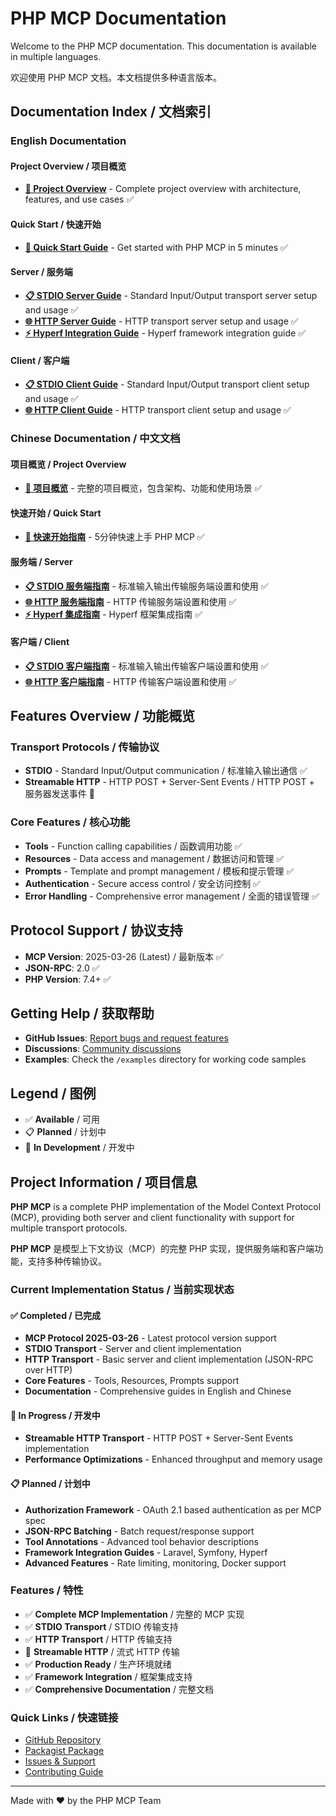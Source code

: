 # PHP MCP Documentation

Welcome to the PHP MCP documentation. This documentation is available in multiple languages.

欢迎使用 PHP MCP 文档。本文档提供多种语言版本。

## Documentation Index / 文档索引

### English Documentation

#### Project Overview / 项目概览
- [**📖 Project Overview**](./en/overview.md) - Complete project overview with architecture, features, and use cases ✅

#### Quick Start / 快速开始
- [**🚀 Quick Start Guide**](./en/quick-start.md) - Get started with PHP MCP in 5 minutes ✅

#### Server / 服务端
- [**📋 STDIO Server Guide**](./en/server/stdio-server.md) - Standard Input/Output transport server setup and usage ✅
- [**🌐 HTTP Server Guide**](./en/server/http-server.md) - HTTP transport server setup and usage ✅
- [**⚡ Hyperf Integration Guide**](./en/server/hyperf-integration.md) - Hyperf framework integration guide ✅

#### Client / 客户端
- [**📋 STDIO Client Guide**](./en/client/stdio-client.md) - Standard Input/Output transport client setup and usage ✅
- [**🌐 HTTP Client Guide**](./en/client/http-client.md) - HTTP transport client setup and usage ✅

### Chinese Documentation / 中文文档

#### 项目概览 / Project Overview
- [**📖 项目概览**](./cn/overview.md) - 完整的项目概览，包含架构、功能和使用场景 ✅

#### 快速开始 / Quick Start
- [**🚀 快速开始指南**](./cn/quick-start.md) - 5分钟快速上手 PHP MCP ✅

#### 服务端 / Server
- [**📋 STDIO 服务端指南**](./cn/server/stdio-server.md) - 标准输入输出传输服务端设置和使用 ✅
- [**🌐 HTTP 服务端指南**](./cn/server/http-server.md) - HTTP 传输服务端设置和使用 ✅
- [**⚡ Hyperf 集成指南**](./cn/server/hyperf-integration.md) - Hyperf 框架集成指南 ✅

#### 客户端 / Client
- [**📋 STDIO 客户端指南**](./cn/client/stdio-client.md) - 标准输入输出传输客户端设置和使用 ✅
- [**🌐 HTTP 客户端指南**](./cn/client/http-client.md) - HTTP 传输客户端设置和使用 ✅

## Features Overview / 功能概览

### Transport Protocols / 传输协议
- **STDIO** - Standard Input/Output communication / 标准输入输出通信 ✅
- **Streamable HTTP** - HTTP POST + Server-Sent Events / HTTP POST + 服务器发送事件 🚧

### Core Features / 核心功能
- **Tools** - Function calling capabilities / 函数调用功能 ✅
- **Resources** - Data access and management / 数据访问和管理 ✅
- **Prompts** - Template and prompt management / 模板和提示管理 ✅
- **Authentication** - Secure access control / 安全访问控制 ✅
- **Error Handling** - Comprehensive error management / 全面的错误管理 ✅

## Protocol Support / 协议支持

- **MCP Version**: 2025-03-26 (Latest) / 最新版本 ✅
- **JSON-RPC**: 2.0 ✅
- **PHP Version**: 7.4+ ✅

## Getting Help / 获取帮助

- **GitHub Issues**: [Report bugs and request features](https://github.com/dtyq/php-mcp/issues)
- **Discussions**: [Community discussions](https://github.com/dtyq/php-mcp/discussions)
- **Examples**: Check the `/examples` directory for working code samples

## Legend / 图例

- ✅ **Available** / 可用
- 📋 **Planned** / 计划中
- 🚧 **In Development** / 开发中

## Project Information / 项目信息

**PHP MCP** is a complete PHP implementation of the Model Context Protocol (MCP), providing both server and client functionality with support for multiple transport protocols.

**PHP MCP** 是模型上下文协议（MCP）的完整 PHP 实现，提供服务端和客户端功能，支持多种传输协议。

### Current Implementation Status / 当前实现状态

#### ✅ Completed / 已完成
- **MCP Protocol 2025-03-26** - Latest protocol version support
- **STDIO Transport** - Server and client implementation  
- **HTTP Transport** - Basic server and client implementation (JSON-RPC over HTTP)
- **Core Features** - Tools, Resources, Prompts support
- **Documentation** - Comprehensive guides in English and Chinese

#### 🚧 In Progress / 开发中
- **Streamable HTTP Transport** - HTTP POST + Server-Sent Events implementation
- **Performance Optimizations** - Enhanced throughput and memory usage

#### 📋 Planned / 计划中
- **Authorization Framework** - OAuth 2.1 based authentication as per MCP spec
- **JSON-RPC Batching** - Batch request/response support
- **Tool Annotations** - Advanced tool behavior descriptions
- **Framework Integration Guides** - Laravel, Symfony, Hyperf
- **Advanced Features** - Rate limiting, monitoring, Docker support

### Features / 特性

- ✅ **Complete MCP Implementation** / 完整的 MCP 实现
- ✅ **STDIO Transport** / STDIO 传输支持
- ✅ **HTTP Transport** / HTTP 传输支持
- 🚧 **Streamable HTTP** / 流式 HTTP 传输
- ✅ **Production Ready** / 生产环境就绪
- ✅ **Framework Integration** / 框架集成支持
- ✅ **Comprehensive Documentation** / 完整文档

### Quick Links / 快速链接

- [GitHub Repository](https://github.com/dtyq/php-mcp)
- [Packagist Package](https://packagist.org/packages/dtyq/php-mcp)
- [Issues & Support](https://github.com/dtyq/php-mcp/issues)
- [Contributing Guide](https://github.com/dtyq/php-mcp/blob/master/CONTRIBUTING.md)

---

Made with ❤️ by the PHP MCP Team 